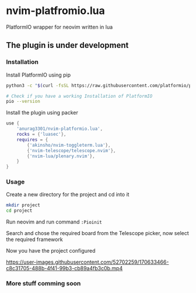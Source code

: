 # nvim-platfromio.lua
PlatformIO wrapper for neovim written in lua

## The plugin is under development

### Installation
Install PlatformIO using pip

```sh
python3 -c "$(curl -fsSL https://raw.githubusercontent.com/platformio/platformio/master/scripts/get-platformio.py)"

# Check if you have a working Installation of PlatformIO
pio --version
```

Install the plugin using packer

```lua
use {
    'anurag3301/nvim-platformio.lua',
    rocks = {'luasec'},
    requires = {
        {'akinsho/nvim-toggleterm.lua'},
        {'nvim-telescope/telescope.nvim'},
        {'nvim-lua/plenary.nvim'},
    }
}
```

### Usage
Create a new directory for the project and cd into it
```sh
mkdir project
cd project
```
Run neovim and run command `:Pioinit`

Search and chose the required board from the Telescope picker, now select the required framework

Now you have the project configured



https://user-images.githubusercontent.com/52702259/170633466-c8c31705-488b-4f41-99b3-cb89a4fb3c0b.mp4



### More stuff comming soon
